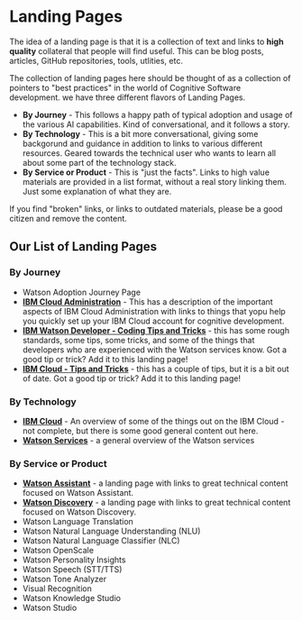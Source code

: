# Landing Pages

The idea of a landing page is that it is a collection of text and links to **high quality** collateral that people will find useful.  This can be blog posts, articles, GitHub repositories, tools, utlities, etc.

The collection of landing pages here should be thought of as a collection of pointers to "best practices" in the world of Cognitive Software development.  we have three different flavors of Landing Pages.
- **By Journey** - This follows a happy path of typical adoption and usage of the various AI capabilities.  Kind of conversational, and it follows a story.
- **By Technology** - This is a bit more conversational, giving some backgorund and guidance in addition to links to various different resources.  Geared towards the technical user who wants to learn all about some part of the technology stack.
- **By Service or Product** - This is "just the facts".  Links to high value materials are provided in a list format, without a real story linking them.  Just some explanation of what they are.

If you find "broken" links, or links to outdated materials, please be a good citizen and remove the content.

## Our List of Landing Pages

### By Journey 

- Watson Adoption Journey Page
- **[IBM Cloud Administration](https://public-data-and-ai-csm.github.io/Public-DataAI-Assets/IBM_Cloud_Admin.html)** - This has a description of the important aspects of IBM Cloud Administration with links to things that yopu help you quickly set up your IBM Cloud account for cognitive development.
- **[IBM Watson Developer - Coding Tips and Tricks](https://public-data-and-ai-csm.github.io/Public-DataAI-Assets/Coding_Tips_Tricks.html)** - this has some rough standards, some tips, some tricks, and some of the things that developers who are experienced with the Watson services know.  Got a good tip or trick?  Add it to this landing page!
- **[IBM Cloud - Tips and Tricks](https://public-data-and-ai-csm.github.io/Public-DataAI-Assets/ibm_cloud_tipstricks.html)** - this has a couple of tips, but it is a bit out of date.  Got a good tip or trick?  Add it to this landing page!

### By Technology

- **[IBM Cloud](https://public-data-and-ai-csm.github.io/Public-DataAI-Assets/IBM_Cloud_General.html)** - An overview of some of the things out on the IBM Cloud - not complete, but there is some good general content out here.
- **[Watson Services](https://public-data-and-ai-csm.github.io/Public-DataAI-Assets/WatsonGeneral.html)** - a general overview of the Watson services

### By Service or Product

- **[Watson Assistant](https://public-data-and-ai-csm.github.io/Public-DataAI-Assets/Watson_Assistant.html)** -  a landing page with links to great technical content focused on Watson Assistant.
- **[Watson Discovery](https://public-data-and-ai-csm.github.io/Public-DataAI-Assets/Watson_Discovery.html)** -  a landing page with links to great technical content focused on Watson Discovery.
- Watson Language Translation
- Watson Natural Language Understanding (NLU)
- Watson Natural Language Classifier (NLC)
- Watson OpenScale
- Watson Personality Insights
- Watson Speech (STT/TTS)
- Watson Tone Analyzer
- Visual Recognition
- Watson Knowledge Studio
- Watson Studio

